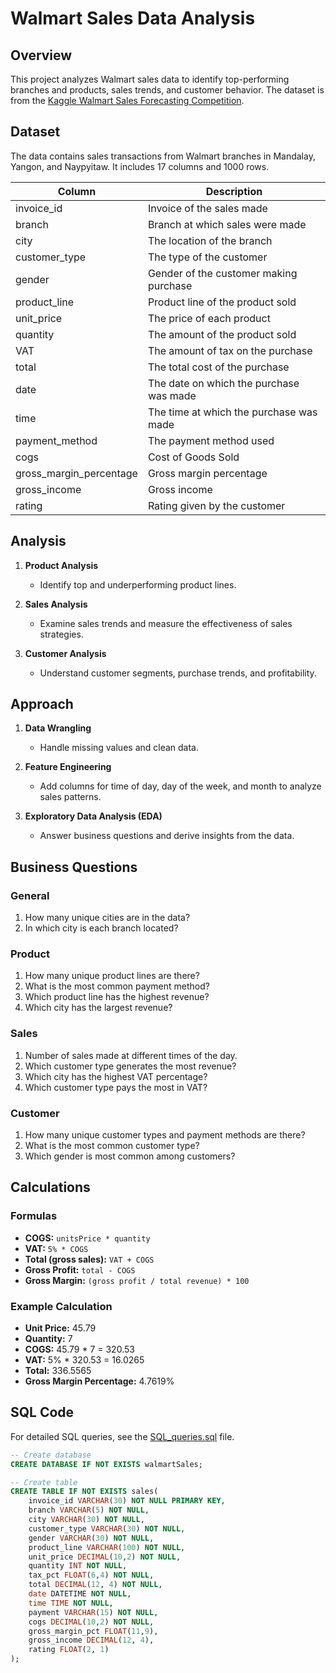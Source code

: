# Walmart Sales Data Analysis

## Overview

This project analyzes Walmart sales data to identify top-performing branches and products, sales trends, and customer behavior. The dataset is from the [Kaggle Walmart Sales Forecasting Competition](https://www.kaggle.com/c/walmart-recruiting-store-sales-forecasting).

## Dataset

The data contains sales transactions from Walmart branches in Mandalay, Yangon, and Naypyitaw. It includes 17 columns and 1000 rows.

| Column                  | Description                             |
| ----------------------- | --------------------------------------- |
| invoice_id              | Invoice of the sales made               |
| branch                  | Branch at which sales were made         |
| city                    | The location of the branch              |
| customer_type           | The type of the customer                |
| gender                  | Gender of the customer making purchase  |
| product_line            | Product line of the product sold        |
| unit_price              | The price of each product               |
| quantity                | The amount of the product sold          |
| VAT                     | The amount of tax on the purchase       |
| total                   | The total cost of the purchase          |
| date                    | The date on which the purchase was made |
| time                    | The time at which the purchase was made |
| payment_method          | The payment method used                 |
| cogs                    | Cost of Goods Sold                      |
| gross_margin_percentage | Gross margin percentage                 |
| gross_income            | Gross income                            |
| rating                  | Rating given by the customer            |

## Analysis

1. **Product Analysis**

   - Identify top and underperforming product lines.

2. **Sales Analysis**

   - Examine sales trends and measure the effectiveness of sales strategies.

3. **Customer Analysis**
   - Understand customer segments, purchase trends, and profitability.

## Approach

1. **Data Wrangling**

   - Handle missing values and clean data.

2. **Feature Engineering**

   - Add columns for time of day, day of the week, and month to analyze sales patterns.

3. **Exploratory Data Analysis (EDA)**
   - Answer business questions and derive insights from the data.

## Business Questions

### General

1. How many unique cities are in the data?
2. In which city is each branch located?

### Product

1. How many unique product lines are there?
2. What is the most common payment method?
3. Which product line has the highest revenue?
4. Which city has the largest revenue?

### Sales

1. Number of sales made at different times of the day.
2. Which customer type generates the most revenue?
3. Which city has the highest VAT percentage?
4. Which customer type pays the most in VAT?

### Customer

1. How many unique customer types and payment methods are there?
2. What is the most common customer type?
3. Which gender is most common among customers?

## Calculations

### Formulas

- **COGS:** `unitsPrice * quantity`
- **VAT:** `5% * COGS`
- **Total (gross sales):** `VAT + COGS`
- **Gross Profit:** `total - COGS`
- **Gross Margin:** `(gross profit / total revenue) * 100`

### Example Calculation

- **Unit Price:** 45.79
- **Quantity:** 7
- **COGS:** 45.79 \* 7 = 320.53
- **VAT:** 5% \* 320.53 = 16.0265
- **Total:** 336.5565
- **Gross Margin Percentage:** 4.7619%

## SQL Code

For detailed SQL queries, see the [SQL_queries.sql](https://github.com/Princekrampah/WalmartSalesAnalysis/blob/master/SQL_queries.sql) file.

```sql
-- Create database
CREATE DATABASE IF NOT EXISTS walmartSales;

-- Create table
CREATE TABLE IF NOT EXISTS sales(
	invoice_id VARCHAR(30) NOT NULL PRIMARY KEY,
    branch VARCHAR(5) NOT NULL,
    city VARCHAR(30) NOT NULL,
    customer_type VARCHAR(30) NOT NULL,
    gender VARCHAR(30) NOT NULL,
    product_line VARCHAR(100) NOT NULL,
    unit_price DECIMAL(10,2) NOT NULL,
    quantity INT NOT NULL,
    tax_pct FLOAT(6,4) NOT NULL,
    total DECIMAL(12, 4) NOT NULL,
    date DATETIME NOT NULL,
    time TIME NOT NULL,
    payment VARCHAR(15) NOT NULL,
    cogs DECIMAL(10,2) NOT NULL,
    gross_margin_pct FLOAT(11,9),
    gross_income DECIMAL(12, 4),
    rating FLOAT(2, 1)
);
```
